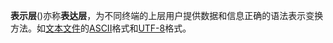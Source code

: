 **表示层**()亦称**表达层**，为不同终端的上层用户提供数据和信息正确的语法表示变换方法。如[文本文件](https://zh.wikipedia.org/wiki/%E6%96%87%E6%9C%AC%E6%96%87%E4%BB%B6 "文本文件")的[ASCII](https://zh.wikipedia.org/wiki/ASCII "ASCII")格式和[UTF-8](https://zh.wikipedia.org/wiki/UTF-8 "UTF-8")格式。